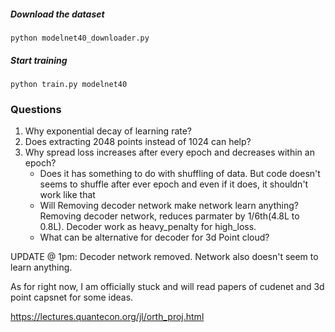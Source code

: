 ##### Download the dataset

`python modelnet40_downloader.py` 
##### Start training
`python train.py modelnet40`

### Questions
1) Why exponential decay of learning rate?
2) Does extracting 2048 points instead of 1024 can help?
3) Why spread loss increases after every epoch and decreases within an epoch? 
   - Does it has something to do with shuffling of data. But code doesn't seems to shuffle after ever epoch and even if it does, it shouldn't work like that
   - Will Removing decoder network make network learn anything? Removing decoder network, reduces parmater by 1/6th(4.8L to 0.8L). Decoder work as heavy_penalty for high_loss.
   - What can be alternative for decoder for 3d Point cloud?


UPDATE @ 1pm: Decoder network removed. Network also doesn't seem to learn anything.



As for right now, I am officially stuck and will read papers of cudenet and 3d point capsnet for some ideas. 

https://lectures.quantecon.org/jl/orth_proj.html

